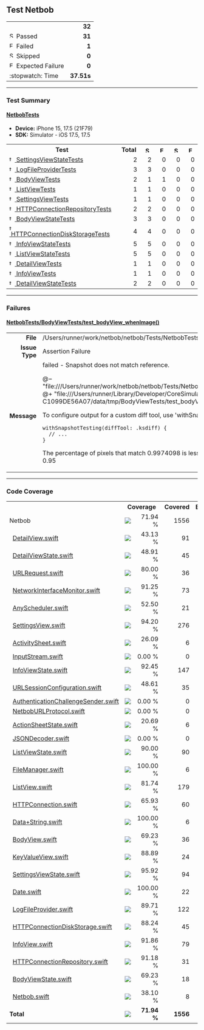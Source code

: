 ## Test Netbob

<table>
<tr>
  <td></td>
  <td align="right"><b>32</b></td>
</tr>
<tr>
  <td><img src="https://xcresulttool-static.netlify.app/i/passed.png" alt="Success" title="Success" width="14px" align="top">&nbsp;Passed</td>
  <td align="right"><b>31</b></td>
</tr>
<tr>
  <td><img src="https://xcresulttool-static.netlify.app/i/failure.png" alt="Failure" title="Failure" width="14px" align="top">&nbsp;Failed</td>
  <td align="right"><b>1</b></td>
</tr>
<tr>
  <td><img src="https://xcresulttool-static.netlify.app/i/skipped.png" alt="Skipped" title="Skipped" width="14px" align="top">&nbsp;Skipped</td>
  <td align="right"><b>0</b></td>
</tr>
<tr>
  <td><img src="https://xcresulttool-static.netlify.app/i/expected-failure.png" alt="Expected Failure" title="Expected Failure" width="14px" align="top">&nbsp;Expected Failure</td>
  <td align="right"><b>0</b></td>
</tr>
<tr>
  <td>:stopwatch:&nbsp;Time</td>
  <td align="right"><b>37.51s</b></td>
</tr>
</table>

---

### Test Summary

#### <a name="netbobtests_summary"/>[NetbobTests](#user-content-netbobtests)

- **Device:** iPhone 15, 17.5 (21F79)
- **SDK:** Simulator - iOS 17.5, 17.5
<table>
<tr>
  <th>Test</th>
  <th>Total</th>
  <th><img src="https://xcresulttool-static.netlify.app/i/passed.png" alt="Success" title="Success" width="14px" align="top"></th>
  <th><img src="https://xcresulttool-static.netlify.app/i/failure.png" alt="Failure" title="Failure" width="14px" align="top"></th>
  <th><img src="https://xcresulttool-static.netlify.app/i/skipped.png" alt="Skipped" title="Skipped" width="14px" align="top"></th>
  <th><img src="https://xcresulttool-static.netlify.app/i/expected-failure.png" alt="Expected Failure" title="Expected Failure" width="14px" align="top"></th>
</tr>
<tr>
  <td align="left" width="368px"><a name="netbobtests_settingsviewstatetests_summary"/><a href="#user-content-netbobtests_settingsviewstatetests"><img src="https://xcresulttool-static.netlify.app/i/test-class.png" alt="test-class" width="14px" align="top">&nbsp;SettingsViewStateTests</a></td>
  <td align="right" width="80px">2</td>
  <td align="right" width="80px">2</td>
  <td align="right" width="80px">0</td>
  <td align="right" width="80px">0</td>
  <td align="right" width="80px">0</td>
</tr>
<tr>
  <td align="left" width="368px"><a name="netbobtests_logfileprovidertests_summary"/><a href="#user-content-netbobtests_logfileprovidertests"><img src="https://xcresulttool-static.netlify.app/i/test-class.png" alt="test-class" width="14px" align="top">&nbsp;LogFileProviderTests</a></td>
  <td align="right" width="80px">3</td>
  <td align="right" width="80px">3</td>
  <td align="right" width="80px">0</td>
  <td align="right" width="80px">0</td>
  <td align="right" width="80px">0</td>
</tr>
<tr>
  <td align="left" width="368px"><a name="netbobtests_bodyviewtests_summary"/><a href="#user-content-netbobtests_bodyviewtests"><img src="https://xcresulttool-static.netlify.app/i/test-class.png" alt="test-class" width="14px" align="top">&nbsp;BodyViewTests</a></td>
  <td align="right" width="80px">2</td>
  <td align="right" width="80px">1</td>
  <td align="right" width="80px">1</td>
  <td align="right" width="80px">0</td>
  <td align="right" width="80px">0</td>
</tr>
<tr>
  <td align="left" width="368px"><a name="netbobtests_listviewtests_summary"/><a href="#user-content-netbobtests_listviewtests"><img src="https://xcresulttool-static.netlify.app/i/test-class.png" alt="test-class" width="14px" align="top">&nbsp;ListViewTests</a></td>
  <td align="right" width="80px">1</td>
  <td align="right" width="80px">1</td>
  <td align="right" width="80px">0</td>
  <td align="right" width="80px">0</td>
  <td align="right" width="80px">0</td>
</tr>
<tr>
  <td align="left" width="368px"><a name="netbobtests_settingsviewtests_summary"/><a href="#user-content-netbobtests_settingsviewtests"><img src="https://xcresulttool-static.netlify.app/i/test-class.png" alt="test-class" width="14px" align="top">&nbsp;SettingsViewTests</a></td>
  <td align="right" width="80px">1</td>
  <td align="right" width="80px">1</td>
  <td align="right" width="80px">0</td>
  <td align="right" width="80px">0</td>
  <td align="right" width="80px">0</td>
</tr>
<tr>
  <td align="left" width="368px"><a name="netbobtests_httpconnectionrepositorytests_summary"/><a href="#user-content-netbobtests_httpconnectionrepositorytests"><img src="https://xcresulttool-static.netlify.app/i/test-class.png" alt="test-class" width="14px" align="top">&nbsp;HTTPConnectionRepositoryTests</a></td>
  <td align="right" width="80px">2</td>
  <td align="right" width="80px">2</td>
  <td align="right" width="80px">0</td>
  <td align="right" width="80px">0</td>
  <td align="right" width="80px">0</td>
</tr>
<tr>
  <td align="left" width="368px"><a name="netbobtests_bodyviewstatetests_summary"/><a href="#user-content-netbobtests_bodyviewstatetests"><img src="https://xcresulttool-static.netlify.app/i/test-class.png" alt="test-class" width="14px" align="top">&nbsp;BodyViewStateTests</a></td>
  <td align="right" width="80px">3</td>
  <td align="right" width="80px">3</td>
  <td align="right" width="80px">0</td>
  <td align="right" width="80px">0</td>
  <td align="right" width="80px">0</td>
</tr>
<tr>
  <td align="left" width="368px"><a name="netbobtests_httpconnectiondiskstoragetests_summary"/><a href="#user-content-netbobtests_httpconnectiondiskstoragetests"><img src="https://xcresulttool-static.netlify.app/i/test-class.png" alt="test-class" width="14px" align="top">&nbsp;HTTPConnectionDiskStorageTests</a></td>
  <td align="right" width="80px">4</td>
  <td align="right" width="80px">4</td>
  <td align="right" width="80px">0</td>
  <td align="right" width="80px">0</td>
  <td align="right" width="80px">0</td>
</tr>
<tr>
  <td align="left" width="368px"><a name="netbobtests_infoviewstatetests_summary"/><a href="#user-content-netbobtests_infoviewstatetests"><img src="https://xcresulttool-static.netlify.app/i/test-class.png" alt="test-class" width="14px" align="top">&nbsp;InfoViewStateTests</a></td>
  <td align="right" width="80px">5</td>
  <td align="right" width="80px">5</td>
  <td align="right" width="80px">0</td>
  <td align="right" width="80px">0</td>
  <td align="right" width="80px">0</td>
</tr>
<tr>
  <td align="left" width="368px"><a name="netbobtests_listviewstatetests_summary"/><a href="#user-content-netbobtests_listviewstatetests"><img src="https://xcresulttool-static.netlify.app/i/test-class.png" alt="test-class" width="14px" align="top">&nbsp;ListViewStateTests</a></td>
  <td align="right" width="80px">5</td>
  <td align="right" width="80px">5</td>
  <td align="right" width="80px">0</td>
  <td align="right" width="80px">0</td>
  <td align="right" width="80px">0</td>
</tr>
<tr>
  <td align="left" width="368px"><a name="netbobtests_detailviewtests_summary"/><a href="#user-content-netbobtests_detailviewtests"><img src="https://xcresulttool-static.netlify.app/i/test-class.png" alt="test-class" width="14px" align="top">&nbsp;DetailViewTests</a></td>
  <td align="right" width="80px">1</td>
  <td align="right" width="80px">1</td>
  <td align="right" width="80px">0</td>
  <td align="right" width="80px">0</td>
  <td align="right" width="80px">0</td>
</tr>
<tr>
  <td align="left" width="368px"><a name="netbobtests_infoviewtests_summary"/><a href="#user-content-netbobtests_infoviewtests"><img src="https://xcresulttool-static.netlify.app/i/test-class.png" alt="test-class" width="14px" align="top">&nbsp;InfoViewTests</a></td>
  <td align="right" width="80px">1</td>
  <td align="right" width="80px">1</td>
  <td align="right" width="80px">0</td>
  <td align="right" width="80px">0</td>
  <td align="right" width="80px">0</td>
</tr>
<tr>
  <td align="left" width="368px"><a name="netbobtests_detailviewstatetests_summary"/><a href="#user-content-netbobtests_detailviewstatetests"><img src="https://xcresulttool-static.netlify.app/i/test-class.png" alt="test-class" width="14px" align="top">&nbsp;DetailViewStateTests</a></td>
  <td align="right" width="80px">2</td>
  <td align="right" width="80px">2</td>
  <td align="right" width="80px">0</td>
  <td align="right" width="80px">0</td>
  <td align="right" width="80px">0</td>
</tr>
</table>

---

### Failures
<h4><a name="netbobtests_bodyviewtests/test_bodyview_whenimage()_failure-summary"/><a href="#user-content-netbobtests_bodyviewtests/test_bodyview_whenimage()">NetbobTests/BodyViewTests/test_bodyView_whenImage()</a></h4>
<table><tr><td align="right" width="100px"><b>File</b><td width="668px">/Users/runner/work/netbob/netbob/Tests/NetbobTests/Modules/Body/BodyViewTests.swift:15<tr><td align="right" width="100px"><b>Issue Type</b><td width="668px">Assertion Failure<tr><td align="right" width="100px"><b>Message</b><td width="668px">failed - Snapshot does not match reference.

@−
"file:///Users/runner/work/netbob/netbob/Tests/NetbobTests/Modules/Body/__Snapshots__/BodyViewTests/test_bodyView_whenImage.1.png"
@+
"file:///Users/runner/Library/Developer/CoreSimulator/Devices/7554B0DC-A258-4C19-94A9-C1099DE56A07/data/tmp/BodyViewTests/test_bodyView_whenImage.1.png"

To configure output for a custom diff tool, use 'withSnapshotTesting'. For example:

    withSnapshotTesting(diffTool: .ksdiff) {
      // ...
    }

The percentage of pixels that match 0.9974098 is less than required 1.0
The lowest perceptual color precision 0.0 is less than required 0.95</table>


---

### Code Coverage
<table>
<tr>
<th width="344px">
<th colspan="2">Coverage
<th width="100px">Covered
<th width="100px">Executable
<tr>
<td>Netbob
<td width="120px"><img src="https://xcresulttool-static.netlify.app/i/72.svg"/>
<td width="104px" align="right">71.94 %
<td align="right">1556
<td align="right">2163
<tr>
<td>&nbsp;&nbsp;<a href="netbob/Sources/Netbob/Modules/Detail/DetailView.swift">DetailView.swift</a>
<td><img src="https://xcresulttool-static.netlify.app/i/43.svg"/>
<td align="right">43.13 %
<td align="right">91
<td align="right">211
<tr>
<td>&nbsp;&nbsp;<a href="netbob/Sources/Netbob/Modules/Detail/DetailViewState.swift">DetailViewState.swift</a>
<td><img src="https://xcresulttool-static.netlify.app/i/49.svg"/>
<td align="right">48.91 %
<td align="right">45
<td align="right">92
<tr>
<td>&nbsp;&nbsp;<a href="netbob/Sources/Netbob/Extensions/URLRequest.swift">URLRequest.swift</a>
<td><img src="https://xcresulttool-static.netlify.app/i/80.svg"/>
<td align="right">80.00 %
<td align="right">36
<td align="right">45
<tr>
<td>&nbsp;&nbsp;<a href="netbob/Sources/Netbob/Core/NetworkInterfaceMonitor.swift">NetworkInterfaceMonitor.swift</a>
<td><img src="https://xcresulttool-static.netlify.app/i/91.svg"/>
<td align="right">91.25 %
<td align="right">73
<td align="right">80
<tr>
<td>&nbsp;&nbsp;<a href="netbob/Sources/Netbob/Core/AnyScheduler.swift">AnyScheduler.swift</a>
<td><img src="https://xcresulttool-static.netlify.app/i/53.svg"/>
<td align="right">52.50 %
<td align="right">21
<td align="right">40
<tr>
<td>&nbsp;&nbsp;<a href="netbob/Sources/Netbob/Modules/Settings/SettingsView.swift">SettingsView.swift</a>
<td><img src="https://xcresulttool-static.netlify.app/i/94.svg"/>
<td align="right">94.20 %
<td align="right">276
<td align="right">293
<tr>
<td>&nbsp;&nbsp;<a href="netbob/Sources/Netbob/Core/UI/ActivitySheet.swift">ActivitySheet.swift</a>
<td><img src="https://xcresulttool-static.netlify.app/i/26.svg"/>
<td align="right">26.09 %
<td align="right">6
<td align="right">23
<tr>
<td>&nbsp;&nbsp;<a href="netbob/Sources/Netbob/Extensions/InputStream.swift">InputStream.swift</a>
<td><img src="https://xcresulttool-static.netlify.app/i/0.svg"/>
<td align="right">0.00 %
<td align="right">0
<td align="right">18
<tr>
<td>&nbsp;&nbsp;<a href="netbob/Sources/Netbob/Modules/Info/InfoViewState.swift">InfoViewState.swift</a>
<td><img src="https://xcresulttool-static.netlify.app/i/92.svg"/>
<td align="right">92.45 %
<td align="right">147
<td align="right">159
<tr>
<td>&nbsp;&nbsp;<a href="netbob/Sources/Netbob/Extensions/URLSessionConfiguration.swift">URLSessionConfiguration.swift</a>
<td><img src="https://xcresulttool-static.netlify.app/i/49.svg"/>
<td align="right">48.61 %
<td align="right">35
<td align="right">72
<tr>
<td>&nbsp;&nbsp;<a href="netbob/Sources/Netbob/Core/AuthenticationChallengeSender.swift">AuthenticationChallengeSender.swift</a>
<td><img src="https://xcresulttool-static.netlify.app/i/0.svg"/>
<td align="right">0.00 %
<td align="right">0
<td align="right">19
<tr>
<td>&nbsp;&nbsp;<a href="netbob/Sources/Netbob/Core/NetbobURLProtocol.swift">NetbobURLProtocol.swift</a>
<td><img src="https://xcresulttool-static.netlify.app/i/0.svg"/>
<td align="right">0.00 %
<td align="right">0
<td align="right">104
<tr>
<td>&nbsp;&nbsp;<a href="netbob/Sources/Netbob/Core/UI/ActionSheetState.swift">ActionSheetState.swift</a>
<td><img src="https://xcresulttool-static.netlify.app/i/21.svg"/>
<td align="right">20.69 %
<td align="right">6
<td align="right">29
<tr>
<td>&nbsp;&nbsp;<a href="netbob/Sources/Netbob/Extensions/JSONDecoder.swift">JSONDecoder.swift</a>
<td><img src="https://xcresulttool-static.netlify.app/i/0.svg"/>
<td align="right">0.00 %
<td align="right">0
<td align="right">3
<tr>
<td>&nbsp;&nbsp;<a href="netbob/Sources/Netbob/Modules/List/ListViewState.swift">ListViewState.swift</a>
<td><img src="https://xcresulttool-static.netlify.app/i/90.svg"/>
<td align="right">90.00 %
<td align="right">90
<td align="right">100
<tr>
<td>&nbsp;&nbsp;<a href="netbob/Sources/Netbob/Extensions/FileManager.swift">FileManager.swift</a>
<td><img src="https://xcresulttool-static.netlify.app/i/100.svg"/>
<td align="right">100.00 %
<td align="right">6
<td align="right">6
<tr>
<td>&nbsp;&nbsp;<a href="netbob/Sources/Netbob/Modules/List/ListView.swift">ListView.swift</a>
<td><img src="https://xcresulttool-static.netlify.app/i/82.svg"/>
<td align="right">81.74 %
<td align="right">179
<td align="right">219
<tr>
<td>&nbsp;&nbsp;<a href="netbob/Sources/Netbob/Core/HTTPConnection.swift">HTTPConnection.swift</a>
<td><img src="https://xcresulttool-static.netlify.app/i/66.svg"/>
<td align="right">65.93 %
<td align="right">60
<td align="right">91
<tr>
<td>&nbsp;&nbsp;<a href="netbob/Sources/Netbob/Extensions/Data+String.swift">Data+String.swift</a>
<td><img src="https://xcresulttool-static.netlify.app/i/100.svg"/>
<td align="right">100.00 %
<td align="right">6
<td align="right">6
<tr>
<td>&nbsp;&nbsp;<a href="netbob/Sources/Netbob/Modules/Body/BodyView.swift">BodyView.swift</a>
<td><img src="https://xcresulttool-static.netlify.app/i/69.svg"/>
<td align="right">69.23 %
<td align="right">36
<td align="right">52
<tr>
<td>&nbsp;&nbsp;<a href="netbob/Sources/Netbob/Core/UI/KeyValueView.swift">KeyValueView.swift</a>
<td><img src="https://xcresulttool-static.netlify.app/i/89.svg"/>
<td align="right">88.89 %
<td align="right">24
<td align="right">27
<tr>
<td>&nbsp;&nbsp;<a href="netbob/Sources/Netbob/Modules/Settings/SettingsViewState.swift">SettingsViewState.swift</a>
<td><img src="https://xcresulttool-static.netlify.app/i/96.svg"/>
<td align="right">95.92 %
<td align="right">94
<td align="right">98
<tr>
<td>&nbsp;&nbsp;<a href="netbob/Sources/Netbob/Extensions/Date.swift">Date.swift</a>
<td><img src="https://xcresulttool-static.netlify.app/i/100.svg"/>
<td align="right">100.00 %
<td align="right">22
<td align="right">22
<tr>
<td>&nbsp;&nbsp;<a href="netbob/Sources/Netbob/Core/LogFileProvider.swift">LogFileProvider.swift</a>
<td><img src="https://xcresulttool-static.netlify.app/i/90.svg"/>
<td align="right">89.71 %
<td align="right">122
<td align="right">136
<tr>
<td>&nbsp;&nbsp;<a href="netbob/Sources/Netbob/Core/HTTPConnectionDiskStorage.swift">HTTPConnectionDiskStorage.swift</a>
<td><img src="https://xcresulttool-static.netlify.app/i/88.svg"/>
<td align="right">88.24 %
<td align="right">45
<td align="right">51
<tr>
<td>&nbsp;&nbsp;<a href="netbob/Sources/Netbob/Modules/Info/InfoView.swift">InfoView.swift</a>
<td><img src="https://xcresulttool-static.netlify.app/i/92.svg"/>
<td align="right">91.86 %
<td align="right">79
<td align="right">86
<tr>
<td>&nbsp;&nbsp;<a href="netbob/Sources/Netbob/Core/HTTPConnectionRepository.swift">HTTPConnectionRepository.swift</a>
<td><img src="https://xcresulttool-static.netlify.app/i/91.svg"/>
<td align="right">91.18 %
<td align="right">31
<td align="right">34
<tr>
<td>&nbsp;&nbsp;<a href="netbob/Sources/Netbob/Modules/Body/BodyViewState.swift">BodyViewState.swift</a>
<td><img src="https://xcresulttool-static.netlify.app/i/69.svg"/>
<td align="right">69.23 %
<td align="right">18
<td align="right">26
<tr>
<td>&nbsp;&nbsp;<a href="netbob/Sources/Netbob/Core/Netbob.swift">Netbob.swift</a>
<td><img src="https://xcresulttool-static.netlify.app/i/38.svg"/>
<td align="right">38.10 %
<td align="right">8
<td align="right">21
<tr>
<td><b>Total
<td><img src="https://xcresulttool-static.netlify.app/i/72.svg"/>
<td align="right"><b>71.94 %
<td align="right"><b>1556
<td align="right"><b>2163
</table>

